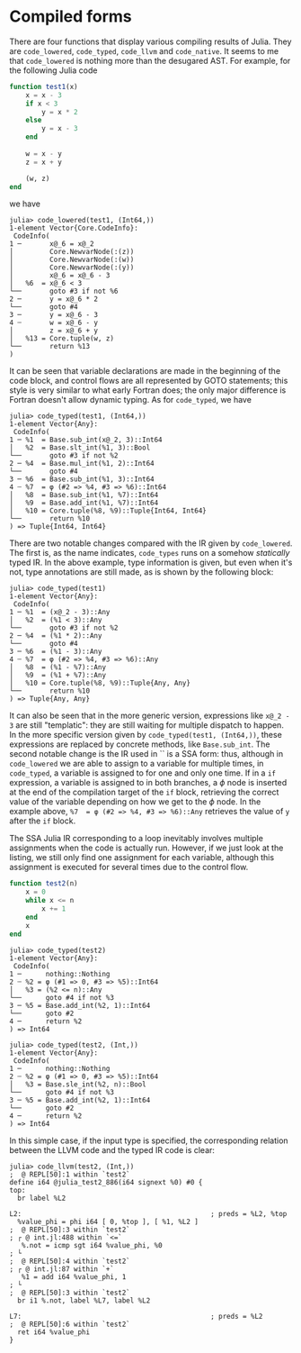 # Compiled forms 

There are four functions that display various compiling results of Julia.
They are `code_lowered`, `code_typed`, `code_llvm` and `code_native`.
It seems to me that `code_lowered` is nothing more 
than the desugared AST.
For example, for the following Julia code
```julia
function test1(x)
    x = x - 3
    if x < 3
        y = x * 2
    else
        y = x - 3
    end
    
    w = x - y
    z = x + y

    (w, z)
end
```
we have 
```
julia> code_lowered(test1, (Int64,))
1-element Vector{Core.CodeInfo}:
 CodeInfo(
1 ─       x@_6 = x@_2
│         Core.NewvarNode(:(z))
│         Core.NewvarNode(:(w))
│         Core.NewvarNode(:(y))
│         x@_6 = x@_6 - 3
│   %6  = x@_6 < 3
└──       goto #3 if not %6
2 ─       y = x@_6 * 2
└──       goto #4
3 ─       y = x@_6 - 3
4 ┄       w = x@_6 - y
│         z = x@_6 + y
│   %13 = Core.tuple(w, z)
└──       return %13
)
```
It can be seen that variable declarations are made 
in the beginning of the code block,
and control flows are all represented by GOTO statements; 
this style is very similar to what early Fortran does;
the only major difference is 
Fortran doesn't allow dynamic typing.
As for `code_typed`, we have 
```
julia> code_typed(test1, (Int64,))
1-element Vector{Any}:
 CodeInfo(
1 ─ %1  = Base.sub_int(x@_2, 3)::Int64
│   %2  = Base.slt_int(%1, 3)::Bool
└──       goto #3 if not %2
2 ─ %4  = Base.mul_int(%1, 2)::Int64
└──       goto #4
3 ─ %6  = Base.sub_int(%1, 3)::Int64
4 ┄ %7  = φ (#2 => %4, #3 => %6)::Int64
│   %8  = Base.sub_int(%1, %7)::Int64
│   %9  = Base.add_int(%1, %7)::Int64
│   %10 = Core.tuple(%8, %9)::Tuple{Int64, Int64}
└──       return %10
) => Tuple{Int64, Int64}
```
There are two notable changes compared with the IR
given by `code_lowered`. 
The first is, as the name indicates, 
`code_types` runs on a somehow *statically* typed IR.
In the above example, 
type information is given, 
but even when it's not, 
type annotations are still made, 
as is shown by the following block:
```
julia> code_typed(test1)
1-element Vector{Any}:
 CodeInfo(
1 ─ %1  = (x@_2 - 3)::Any
│   %2  = (%1 < 3)::Any
└──       goto #3 if not %2
2 ─ %4  = (%1 * 2)::Any
└──       goto #4
3 ─ %6  = (%1 - 3)::Any
4 ┄ %7  = φ (#2 => %4, #3 => %6)::Any
│   %8  = (%1 - %7)::Any
│   %9  = (%1 + %7)::Any
│   %10 = Core.tuple(%8, %9)::Tuple{Any, Any}
└──       return %10
) => Tuple{Any, Any}
```
It can also be seen that in the more generic version, 
expressions like `x@_2 - 3` are still "templatic": 
they are still waiting for multiple dispatch to happen.
In the more specific version given by 
`code_typed(test1, (Int64,))`, 
these expressions are replaced by concrete methods,
like `Base.sub_int`.
The second notable change is 
the IR used in `` is a SSA form: 
thus, although in `code_lowered` 
we are able to assign to a variable 
for multiple times, 
in `code_typed`, 
a variable is assigned to for one and only one time.
If in a `if` expression, 
a variable is assigned to in both branches, 
a $\phi$ node is inserted 
at the end of the compilation target 
of the `if` block,
retrieving the correct value of the variable 
depending on how we get to the $\phi$ node.
In the example above, `%7  = φ (#2 => %4, #3 => %6)::Any`
retrieves the value of `y` after the `if` block.

The SSA Julia IR corresponding to a loop 
inevitably involves multiple assignments 
when the code is actually run.
However, if we just look at the listing,
we still only find one assignment for each variable,
although this assignment is executed 
for several times due to the control flow.

```julia
function test2(n)
    x = 0
    while x <= n
        x += 1
    end
    x
end
```

```
julia> code_typed(test2)
1-element Vector{Any}:
 CodeInfo(
1 ─      nothing::Nothing
2 ┄ %2 = φ (#1 => 0, #3 => %5)::Int64
│   %3 = (%2 <= n)::Any
└──      goto #4 if not %3
3 ─ %5 = Base.add_int(%2, 1)::Int64
└──      goto #2
4 ─      return %2
) => Int64
```

```
julia> code_typed(test2, (Int,))
1-element Vector{Any}:
 CodeInfo(
1 ─      nothing::Nothing
2 ┄ %2 = φ (#1 => 0, #3 => %5)::Int64
│   %3 = Base.sle_int(%2, n)::Bool
└──      goto #4 if not %3
3 ─ %5 = Base.add_int(%2, 1)::Int64
└──      goto #2
4 ─      return %2
) => Int64
```
In this simple case, if the input type is specified, 
the corresponding relation between the LLVM code and the typed IR code is clear:
```
julia> code_llvm(test2, (Int,))
;  @ REPL[50]:1 within `test2`
define i64 @julia_test2_886(i64 signext %0) #0 {
top:
  br label %L2

L2:                                               ; preds = %L2, %top
  %value_phi = phi i64 [ 0, %top ], [ %1, %L2 ]
;  @ REPL[50]:3 within `test2`
; ┌ @ int.jl:488 within `<=`
   %.not = icmp sgt i64 %value_phi, %0
; └
;  @ REPL[50]:4 within `test2`
; ┌ @ int.jl:87 within `+`
   %1 = add i64 %value_phi, 1
; └
;  @ REPL[50]:3 within `test2`
  br i1 %.not, label %L7, label %L2

L7:                                               ; preds = %L2
;  @ REPL[50]:6 within `test2`
  ret i64 %value_phi
}
```
